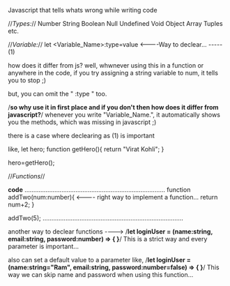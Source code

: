 Javascript that tells whats wrong while writing code

//*Types:*//
Number String Boolean Null Undefined Void Object Array Tuples etc.

//*Variable:*//
let <Variable_Name>:type=value  <----Way to declear...   ----- (1)

how does it differ from js?
well, whwnever using this in a function or anywhere in the code, if you try assigning a string variable to num, it tells you to stop ;)

but, you can omit the " :type " too.

/**so why use it in first place and if you don't then how does it differ from javascript?**/
whenever you write "Variable_Name.", it automatically shows you the methods, which was missing in javascript ;)

there is a case where declearing as (1) is important

like, 
let hero;
function getHero(){
    return "Virat Kohli";
}

hero=getHero();

//*Functions*//

**code**
................................................................................
function addTwo(num:number){   <---- right way to implement a function...
    return num+2;
}

addTwo(5);
................................................................................

another way to declear functions
----> /**let loginUser = (name:string, email:string, password:number) => { }**/
This is a strict way and every parameter is important...

also can set a default value to a parameter
like, /**let loginUser = (name:string="Ram", email:string, password:number=false) => { }**/
This way we can skip name and password when using this function...




